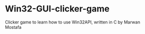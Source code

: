 # Win32-GUI-clicker-game

Clicker game to learn how to use Win32API, written in C by Marwan Mostafa
